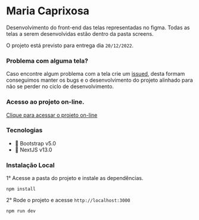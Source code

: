 
# Maria Caprixosa
Desenvolvimento do front-end das telas representadas no figma. 
Todas as telas a serem desenvolvidas estão dentro da pasta screens. 

O projeto está previsto para entrega dia `20/12/2022`.

### Problema com alguma tela? 

Caso encontre algum problema com a tela crie um [issued](https://github.com/allandiegoasilva/maria-caprixosa/issues/new), desta formam conseguimos manter os bugs e o desenvolvimento do projeto alinhado para não se perder no ciclo de desenvolvimento. 

### Acesso ao projeto on-line. 

[Clique para acessar o projeto on-line](https://maria-caprixosa.vercel.app/)

### Tecnologias 

- :art: Bootstrap v5.0 
- :rocket: NextJS v13.0


### Instalação Local 

1° Acesse a pasta do projeto e instale as dependências.
```
npm install 
```

2° Rode o projeto e acesse `http://localhost:3000`

```
npm run dev 
```